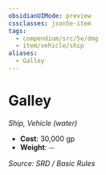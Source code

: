 ```yaml
---
obsidianUIMode: preview
cssclasses: json5e-item
tags:
  - compendium/src/5e/dmg
  - item/vehicle/ship
aliases:
  - Galley
---
```

# Galley
*Ship, Vehicle (water)*  

- **Cost**: 30,000 gp
- **Weight**: ⏤

*Source: SRD / Basic Rules*